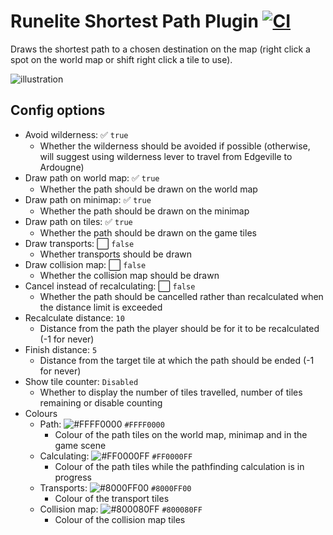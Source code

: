 # Runelite Shortest Path Plugin [![CI](https://github.com/cyberlarino/shortest-path/actions/workflows/gradle.yml/badge.svg?branch=master)](https://github.com/cyberlarino/shortest-path/actions/workflows/gradle.yml)
Draws the shortest path to a chosen destination on the map (right click a spot on the world map or shift right click a tile to use).

![illustration](https://user-images.githubusercontent.com/53493631/154380329-e1cacdce-a589-4ac3-b6d8-d0dc19f88b2a.png)

## Config options
- Avoid wilderness: ✅ `true`
  - Whether the wilderness should be avoided if possible
    (otherwise, will suggest using wilderness lever to travel from Edgeville to Ardougne)
- Draw path on world map: ✅ `true`
  - Whether the path should be drawn on the world map
- Draw path on minimap: ✅ `true`
  - Whether the path should be drawn on the minimap
- Draw path on tiles: ✅ `true`
  - Whether the path should be drawn on the game tiles
- Draw transports: ⬜️ `false`
  - Whether transports should be drawn
- Draw collision map: ⬜️ `false`
  - Whether the collision map should be drawn
- Cancel instead of recalculating: ⬜️ `false`
  - Whether the path should be cancelled rather than recalculated when the distance limit is exceeded
- Recalculate distance: `10`
  - Distance from the path the player should be for it to be recalculated (-1 for never)
- Finish distance: `5`
  - Distance from the target tile at which the path should be ended (-1 for never)
- Show tile counter: `Disabled`
  - Whether to display the number of tiles travelled, number of tiles remaining or disable counting
- Colours
  - Path: ![#FFFF0000](https://via.placeholder.com/15/FF0000/000000?text=+) `#FFFF0000`
    - Colour of the path tiles on the world map, minimap and in the game scene
  - Calculating: ![#FF0000FF](https://via.placeholder.com/15/0000FF/000000?text=+) `#FF0000FF`
    - Colour of the path tiles while the pathfinding calculation is in progress
  - Transports: ![#8000FF00](https://via.placeholder.com/15/80FF80/000000?text=+) `#8000FF00`
    - Colour of the transport tiles
  - Collision map: ![#800080FF](https://via.placeholder.com/15/80c0FF/000000?text=+) `#800080FF`
    - Colour of the collision map tiles
